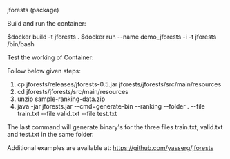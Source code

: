 jforests (package)

Build and run the container:

$docker build -t jforests .
$docker run --name demo_jforests -i -t jforests /bin/bash

Test the working of Container:

Follow below given steps:

1. cp jforests/releases/jforests-0.5.jar jforests/jforests/src/main/resources
2. cd jforests/jforests/src/main/resources
3. unzip sample-ranking-data.zip
4. java -jar jforests.jar --cmd=generate-bin --ranking --folder . --file train.txt --file valid.txt --file test.txt

The last command will generate binary's for the three files train.txt, valid.txt and test.txt in the same folder.

Additional examples are available at: https://github.com/yasserg/jforests
